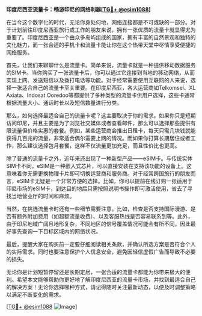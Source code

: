 **印度尼西亚流量卡：畅游印尼的网络利器[[TG💪+ @esim1088](https://t.me/s/esim1088)]**

在当今这个数字化的时代，无论你身处何地，网络连接都是不可或缺的一部分。对于计划前往印度尼西亚旅行或工作的朋友来说，拥有一张优质的流量卡就显得尤为重要了。印度尼西亚是一个由众多岛屿组成的国家，拥有丰富的自然景观和独特的文化魅力，而一张合适的手机卡和流量卡能让你在这个热带天堂中尽情享受便捷的网络服务。

首先，让我们来聊聊什么是流量卡。简单来说，流量卡就是一种提供移动数据服务的SIM卡。当你购买了一张流量卡后，你可以通过它连接到当地的移动网络，从而实现上网、发送短信以及拨打电话等功能。对于经常需要使用互联网的人来说，选择一张适合自己的流量卡至关重要。在印度尼西亚，各大运营商如Telkomsel、XL Axiata、Indosat Ooredoo等都提供了多种类型的流量卡供用户选择，这些卡通常根据流量大小、通话时长以及短信数量进行分类。

那么，如何选择最适合自己的流量卡呢？这主要取决于你的需求。如果你只是短期访问印尼，并且主要是为了浏览社交媒体或者查看邮件，那么可以选择那些提供有限流量但价格实惠的套餐。例如，某些运营商会推出日租卡，每天只需几块钱就能获得几百兆的流量，非常适合偶尔需要上网的情况。而如果你打算长期居住或者工作，那么建议选择包月套餐，这样不仅流量更加充足，而且性价比也更高。

除了普通的流量卡之外，近年来还出现了一种新型产品——eSIM卡。与传统实体SIM卡不同，eSIM是一种嵌入式芯片，可以直接安装在支持该功能的设备上。这意味着你无需更换物理卡片即可切换运营商和服务商。对于经常跨国旅行的朋友而言，eSIM卡无疑是一个非常方便的选择。比如，你可以提前在线订购一张适用于印尼市场的eSIM卡，到达目的地后只需按照说明书操作即可激活使用，省去了寻找当地营业厅的时间和麻烦。

当然，在挑选流量卡时还有一些细节需要注意。比如，检查是否支持国际漫游、是否有额外附加费用（如超额流量收费）、以及客服热线是否容易联系到等。此外，由于印尼地域广阔且地形复杂，不同地区的信号覆盖情况可能会有所不同，因此最好事先查询一下目标区域内的网络状况。

最后，提醒大家在购买前一定要仔细阅读相关条款，并确认所选方案是否符合个人的实际需求。同时也要注意保护个人信息安全，避免因轻信虚假广告而导致不必要的损失。

无论你是计划短暂停留还是长期定居，一张合适的流量卡都能为你带来极大的便利。希望本文能够帮助你更好地了解印度尼西亚的流量卡市场，并找到最适合自己的解决方案！无论你选择哪种方式，请记得随时关注最新动态，以便及时调整策略以满足不断变化的需求。

[[TG💪+ @esim1088](https://t.me/s/esim1088) ![Image](https://i.postimg.cc/4NQfJmqS/Snipaste-2025-05-13-00-14-12.png)]